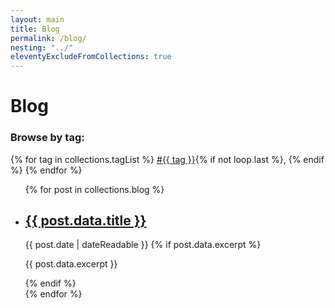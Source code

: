 ```yaml
---
layout: main
title: Blog
permalink: /blog/
nesting: "../"
eleventyExcludeFromCollections: true
---
```


# Blog

<h3>Browse by tag:</h3>
  <div class="tag-list">
    {% for tag in collections.tagList %}
      <a href="/blog/tags/{{ tag | slug }}/">#{{ tag }}</a>{% if not loop.last %}, {% endif %}
    {% endfor %}
  </div>





<ul class="post-list">
{% for post in collections.blog %}
  <li class="post-item">
    <h2>
      <a href="{{ post.url }}">{{ post.data.title }}</a>
    </h2>
    <i class="bi bi-calendar-heart"></i> <time datetime="{{ post.date | dateIso }}">{{ post.date | dateReadable }}</time>
    {% if post.data.excerpt %}
      <p>{{ post.data.excerpt }}</p>
    {% endif %}
  </li>
{% endfor %}
</ul>